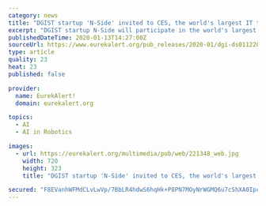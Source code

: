 ```yaml
---
category: news
title: "DGIST startup 'N-Side' invited to CES, the world's largest IT trade show"
excerpt: "DGIST startup N-Side will participate in the world's largest trade show 'CES 2020' in Las ... U.S. CES is the world's gathering place for all those who thrive on the business of breakthrough technologies such as AI or blockchain. CES 2020 will be attended by prominent global IT companies including Google, Amazon, Samsung Electronics, LG ..."
publishedDateTime: 2020-01-13T14:27:00Z
sourceUrl: https://www.eurekalert.org/pub_releases/2020-01/dgi-ds011220.php
type: article
quality: 23
heat: 23
published: false

provider:
  name: EurekAlert!
  domain: eurekalert.org

topics:
  - AI
  - AI in Robotics

images:
  - url: https://eurekalert.org/multimedia/pub/web/221348_web.jpg
    width: 720
    height: 323
    title: "DGIST startup 'N-Side' invited to CES, the world's largest IT trade show"

secured: "F8EVanhWFMdCLvLwVp/7BbLR4hdwS6hqHk+P8PN7MOyNrWGMQ6u7cShXA0IpcTyT9uj5Hnh2DAu7LFnnvoqVpJE/ngdHyYcTGsnT6/CJ0/R901/ENnpERs0cpTgbD8UmSljtBhntppQIuJfGopXq0nWdkwqrs9TgXblT7qsj36+DXGpGSFczadd335o/1eNjemyO+Qc/XwIqntBEZfzq7a+deZeE8NF4JMmN5oX6su1s3HkUoIjn3j4fpyL3HtqRVQja8CMrmhtN+jSW7bu+pOk3MfaXGkqPEXye0CmLdXWWlIH+DxUqT4aVlKEAp8+omSXRWzUKt8Qr9nNTOIzMYHfvaUJ4hC9biQ198QzJTYz9EdfImrmTOUye6PxMDLdljTvVLAS0vFFvedKhsx8CDDZbh/zJg2KWg1eRD1QfjJHbAGy2+0+R+SSG4W9WqW5jcLaQnlNcgRKIc8noKgGinA==;KgO9JxvFtFoXG/KfsFXgpQ=="
---
```


